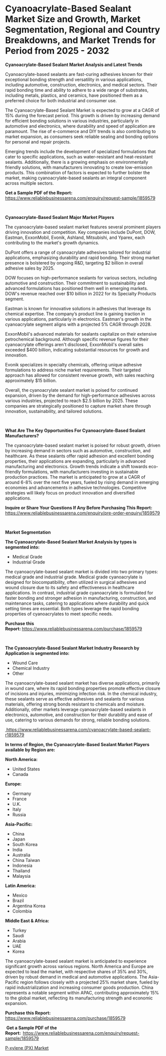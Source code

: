 <p><h1>Cyanoacrylate-Based Sealant Market Size and Growth, Market Segmentation, Regional and Country Breakdowns, and Market Trends for Period from 2025 -  2032</h1></p><p><strong>Cyanoacrylate-Based Sealant Market Analysis and Latest Trends</strong></p>
<p><p>Cyanoacrylate-based sealants are fast-curing adhesives known for their exceptional bonding strength and versatility in various applications, including automotive, construction, electronics, and medical sectors. Their rapid bonding time and ability to adhere to a wide range of substrates, including metals, plastics, and ceramics, have positioned them as a preferred choice for both industrial and consumer use.</p><p>The Cyanoacrylate-Based Sealant Market is expected to grow at a CAGR of 15% during the forecast period. This growth is driven by increasing demand for efficient bonding solutions in various industries, particularly in automotive and electronics, where durability and speed of application are paramount. The rise of e-commerce and DIY trends is also contributing to market expansion, as consumers seek reliable sealing and bonding options for personal and repair projects.</p><p>Emerging trends include the development of specialized formulations that cater to specific applications, such as water-resistant and heat-resistant sealants. Additionally, there is a growing emphasis on environmentally friendly solutions, with manufacturers innovating to create low-emission products. This combination of factors is expected to further bolster the market, making cyanoacrylate-based sealants an integral component across multiple sectors.</p></p>
<p><strong>Get a Sample PDF of the Report:&nbsp;</strong> <a href="https://www.reliablebusinessarena.com/enquiry/request-sample/1859579?utm_campaign=2136&utm_medium=2&utm_source=Github&utm_content=ia&utm_term=03022025&utm_id=cyanoacrylate-based-sealant">https://www.reliablebusinessarena.com/enquiry/request-sample/1859579</a></p>
<p>&nbsp;</p>
<p><strong>Cyanoacrylate-Based Sealant Major Market Players</strong></p>
<p><p>The cyanoacrylate-based sealant market features several prominent players driving innovation and competition. Key companies include DuPont, DOW, Eastman, ExxonMobil, Evonik, Ashland, Mitsubishi, and Yparex, each contributing to the market's growth dynamics.</p><p>DuPont offers a range of cyanoacrylate adhesives tailored for industrial applications, emphasizing durability and rapid bonding. Their strong market presence is bolstered by ongoing R&D, targeting $2 billion in overall adhesive sales by 2025.</p><p>DOW focuses on high-performance sealants for various sectors, including automotive and construction. Their commitment to sustainability and advanced formulations has positioned them well in emerging markets. DOW's revenue reached over $10 billion in 2022 for its Specialty Products segment.</p><p>Eastman is known for innovative solutions in adhesives that leverage its chemical expertise. The company’s product line is gaining traction in various applications, particularly in electronics. Eastman's growth in the cyanoacrylate segment aligns with a projected 5% CAGR through 2028.</p><p>ExxonMobil's advanced materials for sealants capitalize on their extensive petrochemical background. Although specific revenue figures for their cyanoacrylate offerings aren't disclosed, ExxonMobil's overall sales exceeded $400 billion, indicating substantial resources for growth and innovation.</p><p>Evonik specializes in specialty chemicals, offering unique adhesive formulations to address niche market requirements. Their targeted approach has allowed for consistent revenue growth, with sales reaching approximately $15 billion.</p><p>Overall, the cyanoacrylate sealant market is poised for continued expansion, driven by the demand for high-performance adhesives across various industries, projected to reach $2.5 billion by 2025. These companies are strategically positioned to capture market share through innovation, sustainability, and tailored solutions.</p></p>
<p>&nbsp;</p>
<p><strong>What Are The Key Opportunities For Cyanoacrylate-Based Sealant Manufacturers?</strong></p>
<p><p>The cyanoacrylate-based sealant market is poised for robust growth, driven by increasing demand in sectors such as automotive, construction, and healthcare. As these sealants offer rapid adhesion and excellent bonding properties, their applications are expanding, particularly in advanced manufacturing and electronics. Growth trends indicate a shift towards eco-friendly formulations, with manufacturers investing in sustainable production practices. The market is anticipated to grow at a CAGR of around 6-8% over the next five years, fueled by rising demand in emerging economies and advancements in adhesive technologies. Competitive strategies will likely focus on product innovation and diversified applications.</p></p>
<p><strong>Inquire or Share Your Questions If Any Before Purchasing This Report:</strong> <a href="https://www.reliablebusinessarena.com/enquiry/pre-order-enquiry/1859579?utm_campaign=2136&utm_medium=2&utm_source=Github&utm_content=ia&utm_term=03022025&utm_id=cyanoacrylate-based-sealant">https://www.reliablebusinessarena.com/enquiry/pre-order-enquiry/1859579</a></p>
<p>&nbsp;</p>
<p><strong>Market Segmentation</strong></p>
<p><strong>The Cyanoacrylate-Based Sealant Market Analysis by types is segmented into:</strong></p>
<p><ul><li>Medical Grade</li><li>Industrial Grade</li></ul></p>
<p><p>The cyanoacrylate-based sealant market is divided into two primary types: medical grade and industrial grade. Medical grade cyanoacrylate is designed for biocompatibility, often utilized in surgical adhesives and wound closure due to its safety and effectiveness in healthcare applications. In contrast, industrial grade cyanoacrylate is formulated for faster bonding and stronger adhesion in manufacturing, construction, and maintenance tasks, catering to applications where durability and quick setting times are essential. Both types leverage the rapid bonding properties of cyanoacrylates to meet specific needs.</p></p>
<p><strong>Purchase this Report:&nbsp;</strong><a href="https://www.reliablebusinessarena.com/purchase/1859579?utm_campaign=2136&utm_medium=2&utm_source=Github&utm_content=ia&utm_term=03022025&utm_id=cyanoacrylate-based-sealant">https://www.reliablebusinessarena.com/purchase/1859579</a></p>
<p>&nbsp;</p>
<p><strong>The Cyanoacrylate-Based Sealant Market Industry Research by Application is segmented into:</strong></p>
<p><ul><li>Wound Care</li><li>Chemical Industry</li><li>Other</li></ul></p>
<p><p>The cyanoacrylate-based sealant market has diverse applications, primarily in wound care, where its rapid bonding properties promote effective closure of incisions and injuries, minimizing infection risk. In the chemical industry, these sealants serve as effective adhesives and sealants for various materials, offering strong bonds resistant to chemicals and moisture. Additionally, other markets leverage cyanoacrylate-based sealants in electronics, automotive, and construction for their durability and ease of use, catering to various demands for strong, reliable bonding solutions.</p></p>
<p><a href="https://www.reliablebusinessarena.com/cyanoacrylate-based-sealant-r1859579?utm_campaign=2136&utm_medium=2&utm_source=Github&utm_content=ia&utm_term=03022025&utm_id=cyanoacrylate-based-sealant">&nbsp;https://www.reliablebusinessarena.com/cyanoacrylate-based-sealant-r1859579</a></p>
<p><strong>In terms of Region, the Cyanoacrylate-Based Sealant Market Players available by Region are:</strong></p>
<p>
    <p> <strong> North America: </strong>
        <ul>
            <li>United States</li>
            <li>Canada</li>
        </ul>
        </p> 
    <p> <strong> Europe: </strong>
        <ul>
            <li>Germany</li>
            <li>France</li>
            <li>U.K.</li>
            <li>Italy</li>
            <li>Russia</li>
        </ul>
        </p> 
    <p> <strong> Asia-Pacific: </strong>
        <ul>
            <li>China</li>
            <li>Japan</li>
            <li>South Korea</li>
            <li>India</li>
            <li>Australia</li>
            <li>China Taiwan</li>
            <li>Indonesia</li>
            <li>Thailand</li>
            <li>Malaysia</li>
        </ul>
        </p> 
    <p> <strong> Latin America: </strong>
        <ul>
            <li>Mexico</li>
            <li>Brazil</li>
            <li>Argentina Korea</li>
            <li>Colombia</li>
        </ul>
        </p> 
    <p> <strong> Middle East & Africa: </strong>
        <ul>
            <li>Turkey</li>
            <li>Saudi</li>
            <li>Arabia</li>
            <li>UAE</li>
            <li>Korea</li>
        </ul>
    </p>
    </p>
<p><p>The cyanoacrylate-based sealant market is anticipated to experience significant growth across various regions. North America and Europe are expected to lead the market, with respective shares of 35% and 30%, driven by robust demand in medical and automotive applications. The Asia-Pacific region follows closely with a projected 25% market share, fueled by rapid industrialization and increasing consumer goods production. China represents a notable segment within APAC, contributing approximately 15% to the global market, reflecting its manufacturing strength and economic expansion.</p></p>
<p><strong>Purchase this Report: </strong><a href="https://www.reliablebusinessarena.com/purchase/1859579?utm_campaign=2136&utm_medium=2&utm_source=Github&utm_content=ia&utm_term=03022025&utm_id=cyanoacrylate-based-sealant">https://www.reliablebusinessarena.com/purchase/1859579</a></p>
<p>&nbsp;<strong>Get a Sample PDF of the Report:&nbsp;&nbsp;</strong><a href="https://www.reliablebusinessarena.com/enquiry/request-sample/1859579?utm_campaign=2136&utm_medium=2&utm_source=Github&utm_content=ia&utm_term=03022025&utm_id=cyanoacrylate-based-sealant">https://www.reliablebusinessarena.com/enquiry/request-sample/1859579</a></p>
<p><strong></strong></p>
<p><p><a href="https://github.com/tona7vba/Market-Research-Report-List-1/blob/main/p-xylene-px-market.md?utm_campaign=2136&utm_medium=2&utm_source=Github&utm_content=ia&utm_term=03022025&utm_id=cyanoacrylate-based-sealant">P-xylene (PX) Market</a></p></p>